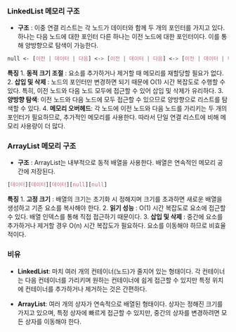 ### LinkedList 메모리 구조
- **구조** : 이중 연결 리스트는 각 노드가 데이터와 함께 두 개의 포인터를 가지고 있다. 하나는 다음 노드에 대한 포인터 다른 하나는 이전 노드에 대한 포인터이다. 이를 통해 양방향으로 탐색이 가능한다.
``` css
null <- [이전 | 데이터 | 다음] <-> [이전 | 데이터 | 다음] <-> [이전 | 데이터 | 다음] -> null
```
**특징** 
	1. **동적 크기 조절** : 요소를 추가하거나 제거할 때 메모리를 재할당할 필요가 없다.
	2. **삽입 및 삭제** : 노드의 포인터만 변경하면 되기 때문에 O(1) 시간 복잡도로 수행할 수 있다. 특히, 이전 노드와 다음 노드 모두에 접근할 수 있어 삽입 및 삭제가 유리하다.
	3. **양방향 탐색**: 이전 노드와 다음 노드에 모두 접근할 수 있으므로 양방향으로 리스트를 탐색할 수 있다.
	4. **메모리 오버헤드**: 각 노드에 이전 노드와 다음 노드를 가리키는 두 개의 포인터가 필요하므로, 추가적인 메모리를 사용한다. 따라서 단일 연결 리스트에 비해 메모리 사용량이 더 많다.

### ArrayList 메모리 구조
- **구조** : ArrayList는 내부적으로 동적 배열을 사용한다. 배열은 연속적인 메모리 공간에 저장된다.
``` css
[데이터][데이터][데이터][null][null]
```
 **특징** 
    1. **고정 크기** : 배열의 크기는 초기화 시 정해지며 크기를 초과하면 새로운 배열을 생성하고 기존 요소를 복사해야 한다.
    2. **읽기 성능** : O(1) 시간 복잡도로 요소에 접근할 수 있다. 배열 인덱스를 통해 직접 접근하기 때문이다.
    3. **삽입 및 삭제** : 중간에 요소를 추가하거나 제거할 경우 O(n) 시간 복잡도가 필요하다. 요소를 이동해야 하므로 비효율적이다.

### 비유
- **LinkedList**: 마치 여러 개의 컨테이너(노드)가 줄지어 있는 형태이다. 각 컨테이너는 다음 컨테이너를 가리키며 원하는 컨테이너에 쉽게 접근할 수 있지만  특정 위치에 컨테이너를 추가하거나 제거하는 것은 간편하다.
    
- **ArrayList**: 여러 개의 상자가 연속적으로 배열된 형태이다. 상자는 정해진 크기를 가지고 있으며, 특정 상자에 빠르게 접근할 수 있지만, 중간의 상자를 변경하려면 모든 상자를 이동해야 한다.
